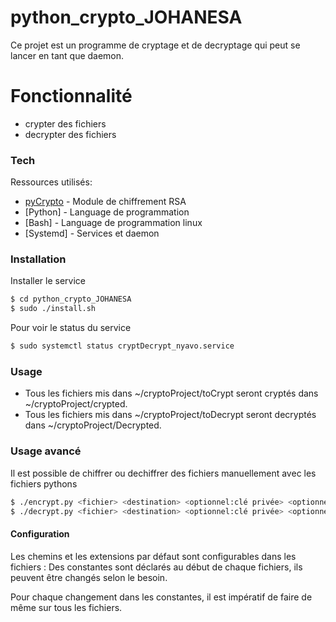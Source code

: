 # python_crypto_JOHANESA



Ce projet est un programme de cryptage et de decryptage qui peut se lancer en tant que daemon.


# Fonctionnalité

  - crypter des fichiers
  - decrypter des fichiers





### Tech

Ressources utilisés:

* [pyCrypto](https://gist.github.com/YannBouyeron/f39893644f89dd676297cc3bc67eaedb) - Module de chiffrement RSA
* [Python] - Language de programmation
* [Bash] - Language de programmation linux
* [Systemd] - Services et daemon


### Installation



Installer le service

```bash
$ cd python_crypto_JOHANESA
$ sudo ./install.sh
```

Pour voir le status du service

```bash
$ sudo systemctl status cryptDecrypt_nyavo.service
```
### Usage 

- Tous les fichiers mis dans ~/cryptoProject/toCrypt seront cryptés dans ~/cryptoProject/crypted.
- Tous les fichiers mis dans ~/cryptoProject/toDecrypt seront decryptés dans ~/cryptoProject/Decrypted.


### Usage avancé

Il est possible de chiffrer ou dechiffrer des fichiers manuellement avec les fichiers pythons 

```bash
$ ./encrypt.py <fichier> <destination> <optionnel:clé privée> <optionnel:clé public>
$ ./decrypt.py <fichier> <destination> <optionnel:clé privée> <optionnel:clé public>
```

#### Configuration
Les chemins et les extensions par défaut sont configurables dans les fichiers :
Des constantes sont déclarés au début de chaque fichiers, ils peuvent être changés selon le besoin.

Pour chaque changement dans les constantes, il est impératif de faire de même sur tous les fichiers. 

 
    

